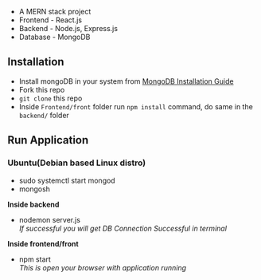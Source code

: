 - A MERN stack project
- Frontend - React.js
- Backend - Node.js, Express.js
- Database - MongoDB


## Installation
- Install mongoDB in your system from [MongoDB Installation Guide](https://docs.mongodb.com/manual/installation/)
- Fork this repo
- `git clone` this repo
- Inside `Frontend/front` folder run `npm install` command, do same in the `backend/` folder


## Run Application
### Ubuntu(Debian based Linux distro)
   - sudo systemctl start mongod
   - mongosh

   **Inside backend**
   - nodemon server.js\
   *If successful you will get DB Connection Successful in terminal*

   **Inside frontend/front**
   - npm start\
   *This is open your browser with application running*